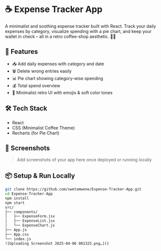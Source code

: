# ☕ Expense Tracker App

A minimalist and soothing expense tracker built with React. Track your daily expenses by category, visualize spending with a pie chart, and keep your wallet in check – all in a retro coffee-shop aesthetic. 🧾✨

## 🚀 Features

- 📥 Add daily expenses with category and date
- 🗑️ Delete wrong entries easily
- 📊 Pie chart showing category-wise spending
- 💰 Total spend overview
- 🎨 Minimalist retro UI with emojis & soft color tones

## 🛠️ Tech Stack

- React
- CSS (Minimalist Coffee Theme)
- Recharts (for Pie Chart)

## 📸 Screenshots

> Add screenshots of your app here once deployed or running locally

## 📦 Setup & Run Locally

```bash
git clone https://github.com/swetamwene/Expense-Tracker-App.git
cd Expense-Tracker-App
npm install
npm start
src/
├── components/
│   ├── ExpenseForm.jsx
│   ├── ExpenseList.jsx
│   └── ExpenseChart.js
├── App.js
├── App.css
└── index.js
![Uploading Screenshot 2025-04-06 001325.png…]()
